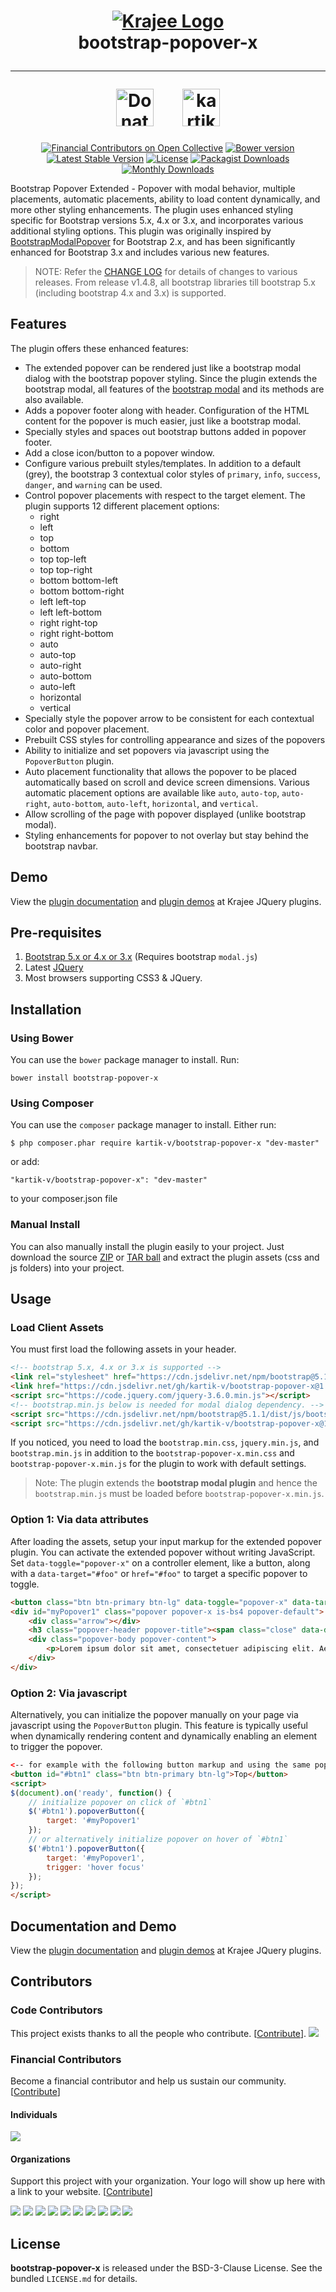 <h1 align="center">
    <a href="http://plugins.krajee.com" title="Krajee Plugins" target="_blank">
        <img src="http://kartik-v.github.io/bootstrap-fileinput-samples/samples/krajee-logo-b.png" alt="Krajee Logo"/>
    </a>
    <br>
    bootstrap-popover-x
    <hr>
    <a href="https://www.paypal.com/cgi-bin/webscr?cmd=_s-xclick&hosted_button_id=DTP3NZQ6G2AYU"
       title="Donate via Paypal" target="_blank"><img src="https://kartik-v.github.io/bootstrap-fileinput-samples/samples/donate.png" height="60" alt="Donate"/></a>
    &nbsp; &nbsp; &nbsp;
    <a href="https://www.buymeacoffee.com/kartikv" title="Buy me a coffee" ><img src="https://cdn.buymeacoffee.com/buttons/v2/default-yellow.png" height="60" alt="kartikv" /></a>
</h1>

<div align="center">

[![Financial Contributors on Open Collective](https://opencollective.com/bootstrap-popover-x/all/badge.svg?label=financial+contributors)](https://opencollective.com/bootstrap-popover-x)
[![Bower version](https://badge.fury.io/bo/bootstrap-popover-x.svg)](http://badge.fury.io/bo/bootstrap-popover-x)
[![Latest Stable Version](https://poser.pugx.org/kartik-v/bootstrap-popover-x/v/stable)](https://packagist.org/packages/kartik-v/bootstrap-popover-x)
[![License](https://poser.pugx.org/kartik-v/bootstrap-popover-x/license)](https://packagist.org/packages/kartik-v/bootstrap-popover-x)
[![Packagist Downloads](https://poser.pugx.org/kartik-v/bootstrap-popover-x/downloads)](https://packagist.org/packages/kartik-v/bootstrap-popover-x)
[![Monthly Downloads](https://poser.pugx.org/kartik-v/bootstrap-popover-x/d/monthly)](https://packagist.org/packages/kartik-v/bootstrap-popover-x)

</div>

Bootstrap Popover Extended - Popover with modal behavior, multiple placements, automatic placements, ability to load content dynamically, and more other styling enhancements. The plugin uses enhanced styling specific for Bootstrap versions 5.x, 4.x or 3.x, and incorporates various additional styling options. This plugin was originally inspired by [BootstrapModalPopover](http://scruffles.github.io/BootstrapModalPopover/) for Bootstrap 2.x, and has been significantly enhanced for Bootstrap 3.x and includes various new features.

> NOTE: Refer the [CHANGE LOG](https://github.com/kartik-v/bootstrap-popover-x/blob/master/CHANGE.md) for details of changes to various releases. From release v1.4.8, all bootstrap libraries till bootstrap 5.x (including bootstrap 4.x and 3.x) is supported. 

## Features  

The plugin offers these enhanced features:

- The extended popover can be rendered just like a bootstrap modal dialog with the bootstrap popover styling. Since the plugin extends the bootstrap modal,
  all features of the [bootstrap modal](https://getbootstrap.com/docs/4.0/components/modal/) and its methods are also available.
- Adds a popover footer along with header. Configuration of the HTML content for the popover is much easier, just like a bootstrap modal.
- Specially styles and spaces out bootstrap buttons added in popover footer. 
- Add a close icon/button to a popover window.
- Configure various prebuilt styles/templates. In addition to a default (grey), the bootstrap 3 contextual color styles of `primary`, 
  `info`, `success`, `danger`, and `warning` can be used.
- Control popover placements with respect to the target element. The plugin supports 12 different placement options:
    - right
    - left
    - top
    - bottom
    - top top-left
    - top top-right
    - bottom bottom-left
    - bottom bottom-right
    - left left-top
    - left left-bottom
    - right right-top
    - right right-bottom
    - auto
    - auto-top
    - auto-right
    - auto-bottom
    - auto-left
    - horizontal
    - vertical
- Specially style the popover arrow to be consistent for each contextual color and popover placement.
- Prebuilt CSS styles for controlling appearance and sizes of the popovers
- Ability to initialize and set popovers via javascript using the <code>PopoverButton</code> plugin.
- Auto placement functionality that allows the popover to be placed automatically based on scroll and device screen dimensions. Various automatic placement options are available like `auto`, `auto-top`, `auto-right`, `auto-bottom`, `auto-left`, `horizontal`, and `vertical`.
- Allow scrolling of the page with popover displayed (unlike bootstrap modal).
- Styling enhancements for popover to not overlay but stay behind the bootstrap navbar.

## Demo

View the [plugin documentation](http://plugins.krajee.com/popover-x) and [plugin demos](http://plugins.krajee.com/popover-x/demo) at Krajee JQuery plugins. 

## Pre-requisites  

1. [Bootstrap 5.x or 4.x or 3.x](http://getbootstrap.com/) (Requires bootstrap `modal.js`)
2. Latest [JQuery](http://jquery.com/)
3. Most browsers supporting CSS3 & JQuery. 

## Installation

### Using Bower
You can use the `bower` package manager to install. Run:

    bower install bootstrap-popover-x

### Using Composer
You can use the `composer` package manager to install. Either run:

    $ php composer.phar require kartik-v/bootstrap-popover-x "dev-master"

or add:

    "kartik-v/bootstrap-popover-x": "dev-master"

to your composer.json file

### Manual Install

You can also manually install the plugin easily to your project. Just download the source [ZIP](https://github.com/kartik-v/bootstrap-popover-x/zipball/master) or [TAR ball](https://github.com/kartik-v/bootstrap-popover-x/tarball/master) and extract the plugin assets (css and js folders) into your project.

## Usage

### Load Client Assets

You must first load the following assets in your header. 

```html
<!-- bootstrap 5.x, 4.x or 3.x is supported -->
<link rel="stylesheet" href="https://cdn.jsdelivr.net/npm/bootstrap@5.1.1/dist/css/bootstrap.min.css">
<link href="https://cdn.jsdelivr.net/gh/kartik-v/bootstrap-popover-x@1.5.1/css/bootstrap-popover-x.min.css" media="all" rel="stylesheet" type="text/css" />
<script src="https://code.jquery.com/jquery-3.6.0.min.js"></script>
<!-- bootstrap.min.js below is needed for modal dialog dependency. -->
<script src="https://cdn.jsdelivr.net/npm/bootstrap@5.1.1/dist/js/bootstrap.bundle.min.js" type="text/javascript"></script>
<script src="https://cdn.jsdelivr.net/gh/kartik-v/bootstrap-popover-x@1.5.1/js/bootstrap-popover-x.min.js" type="text/javascript"></script>
```

If you noticed, you need to load the `bootstrap.min.css`, `jquery.min.js`, and `bootstrap.min.js` in addition to the `bootstrap-popover-x.min.css` and `bootstrap-popover-x.min.js` for
the plugin to work with default settings. 

> Note: The plugin extends the **bootstrap modal plugin** and hence the `bootstrap.min.js` must be loaded before `bootstrap-popover-x.min.js`.

### Option 1: Via data attributes

After loading the assets, setup your input markup for the extended popover plugin. You can activate the extended popover without writing JavaScript. 
Set `data-toggle="popover-x"` on a controller element, like a button, along with a `data-target="#foo"` or `href="#foo"` 
to target a specific popover to toggle.

```html
<button class="btn btn-primary btn-lg" data-toggle="popover-x" data-target="#myPopover1" data-placement="top">Top</button>
<div id="myPopover1" class="popover popover-x is-bs4 popover-default"> <!-- the is-bs4 class is needed for bootstrap 4 styling -->
    <div class="arrow"></div>
    <h3 class="popover-header popover-title"><span class="close" data-dismiss="popover-x">&times;</span>Title</h3>
    <div class="popover-body popover-content">
        <p>Lorem ipsum dolor sit amet, consectetuer adipiscing elit. Aenean commodo ligula eget dolor. Aenean massa.</p>
    </div>
</div>
```
 
### Option 2: Via javascript

Alternatively, you can initialize the popover manually on your page via javascript using the `PopoverButton` plugin. This feature is typically useful when  dynamically rendering content and dynamically enabling an element to trigger the popover.

```html
<-- for example with the following button markup and using the same popover content markup above -->
<button id="#btn1" class="btn btn-primary btn-lg">Top</button>
<script>
$(document).on('ready', function() {
    // initialize popover on click of `#btn1`
    $('#btn1').popoverButton({
        target: '#myPopover1'
    });
    // or alternatively initialize popover on hover of `#btn1`
    $('#btn1').popoverButton({
        target: '#myPopover1',
        trigger: 'hover focus'
    });
});
</script>
```

## Documentation and Demo

View the [plugin documentation](http://plugins.krajee.com/popover-x) and [plugin demos](http://plugins.krajee.com/popover-x/demo) at Krajee JQuery plugins. 

## Contributors

### Code Contributors

This project exists thanks to all the people who contribute. [[Contribute](CONTRIBUTING.md)].
<a href="https://github.com/kartik-v/bootstrap-popover-x/graphs/contributors"><img src="https://opencollective.com/bootstrap-popover-x/contributors.svg?width=890&button=false" /></a>

### Financial Contributors

Become a financial contributor and help us sustain our community. [[Contribute](https://opencollective.com/bootstrap-popover-x/contribute)]

#### Individuals

<a href="https://opencollective.com/bootstrap-popover-x"><img src="https://opencollective.com/bootstrap-popover-x/individuals.svg?width=890"></a>

#### Organizations

Support this project with your organization. Your logo will show up here with a link to your website. [[Contribute](https://opencollective.com/bootstrap-popover-x/contribute)]

<a href="https://opencollective.com/bootstrap-popover-x/organization/0/website"><img src="https://opencollective.com/bootstrap-popover-x/organization/0/avatar.svg"></a>
<a href="https://opencollective.com/bootstrap-popover-x/organization/1/website"><img src="https://opencollective.com/bootstrap-popover-x/organization/1/avatar.svg"></a>
<a href="https://opencollective.com/bootstrap-popover-x/organization/2/website"><img src="https://opencollective.com/bootstrap-popover-x/organization/2/avatar.svg"></a>
<a href="https://opencollective.com/bootstrap-popover-x/organization/3/website"><img src="https://opencollective.com/bootstrap-popover-x/organization/3/avatar.svg"></a>
<a href="https://opencollective.com/bootstrap-popover-x/organization/4/website"><img src="https://opencollective.com/bootstrap-popover-x/organization/4/avatar.svg"></a>
<a href="https://opencollective.com/bootstrap-popover-x/organization/5/website"><img src="https://opencollective.com/bootstrap-popover-x/organization/5/avatar.svg"></a>
<a href="https://opencollective.com/bootstrap-popover-x/organization/6/website"><img src="https://opencollective.com/bootstrap-popover-x/organization/6/avatar.svg"></a>
<a href="https://opencollective.com/bootstrap-popover-x/organization/7/website"><img src="https://opencollective.com/bootstrap-popover-x/organization/7/avatar.svg"></a>
<a href="https://opencollective.com/bootstrap-popover-x/organization/8/website"><img src="https://opencollective.com/bootstrap-popover-x/organization/8/avatar.svg"></a>
<a href="https://opencollective.com/bootstrap-popover-x/organization/9/website"><img src="https://opencollective.com/bootstrap-popover-x/organization/9/avatar.svg"></a>

## License

**bootstrap-popover-x** is released under the BSD-3-Clause License. See the bundled `LICENSE.md` for details.